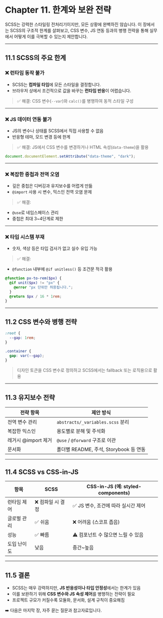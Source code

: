# Chapter 11. 한계와 보완 전략

SCSS는 강력한 스타일링 전처리기이지만, 모든 상황에 완벽하진 않습니다. 이 장에서는 SCSS의 구조적 한계를 살펴보고, CSS 변수, JS 연동 등과의 병행 전략을 통해 실무에서 어떻게 이를 극복할 수 있는지 제안합니다.

---

## 11.1 SCSS의 주요 한계

### ❌ 런타임 동작 불가

- SCSS는 **컴파일 타임**에 모든 스타일을 결정합니다.
- 브라우저 상에서 조건적으로 값을 바꾸는 **런타임 반응**이 어렵습니다.

> ✅ 해결: CSS 변수(`--var`)와 `calc()`를 병행하여 동적 스타일 구성

---

### ❌ JS 데이터 연동 불가

- JS의 변수나 상태를 SCSS에서 직접 사용할 수 없음
- 반응형 테마, 모드 변경 등에 한계

> ✅ 해결: JS에서 CSS 변수를 변경하거나 HTML 속성(`data-theme`)을 활용

```js
document.documentElement.setAttribute("data-theme", "dark");
```

---

### ❌ 복잡한 중첩과 전역 오염

- 깊은 중첩은 디버깅과 유지보수를 어렵게 만듦
- `@import` 사용 시 변수, 믹스인 전역 오염 문제

> ✅ 해결:
- `@use`로 네임스페이스 관리
- 중첩은 최대 3~4단계로 제한

---

### ❌ 타입 시스템 부재

- 숫자, 색상 등은 타입 검사가 없고 실수 유입 가능

> ✅ 해결:
- `@function` 내부에 `@if unitless()` 등 조건문 적극 활용

```scss
@function px-to-rem($px) {
  @if unit($px) != "px" {
    @error "px 단위만 허용됩니다.";
  }
  @return $px / 16 * 1rem;
}
```

---

## 11.2 CSS 변수와 병행 전략

```scss
:root {
  --gap: 1rem;
}

.container {
  gap: var(--gap);
}
```

> 디자인 토큰을 CSS 변수로 정의하고 SCSS에서는 fallback 또는 로직용으로 활용

---

## 11.3 유지보수 전략

| 전략 항목       | 제안 방식 |
|----------------|-----------|
| 전역 변수 관리 | `abstracts/_variables.scss` 분리 |
| 복잡한 믹스인  | 용도별로 분해 및 주석화 |
| 레거시 @import 제거 | `@use` / `@forward` 구조로 이관 |
| 문서화         | 폴더별 README, 주석, Storybook 등 연동 |

---

## 11.4 SCSS vs CSS-in-JS

| 항목         | SCSS              | CSS-in-JS (예: styled-components) |
|--------------|-------------------|-----------------------------------|
| 런타임 제어   | ❌ 컴파일 시 결정   | ✅ JS 변수, 조건에 따라 실시간 제어 |
| 글로벌 관리   | ✅ 쉬움             | ❌ 어려움 (스코프 좁음)           |
| 성능          | ✅ 빠름            | ⚠️ 컴포넌트 수 많으면 느릴 수 있음 |
| 도입 난이도   | 낮음               | 중간~높음                          |

---

## 11.5 결론

- SCSS는 매우 강력하지만, **JS 반응성이나 타입 안정성**에서는 한계가 있음
- 이를 보완하기 위해 **CSS 변수와 JS 속성 제어**를 병행하는 전략이 필요
- 프로젝트 규모가 커질수록 모듈화, 문서화, 설계 규칙이 중요해짐

➡️ 다음은 마지막 장, 자주 묻는 질문과 참고자료입니다.